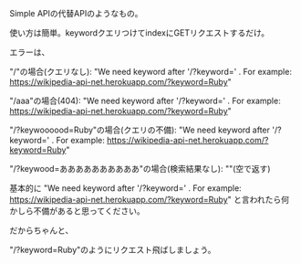 Simple APIの代替APIのようなもの。

使い方は簡単。keywordクエリつけてindexにGETリクエストするだけ。

エラーは、

"/"の場合(クエリなし): "We need keyword after '/?keyword=' . For example: https://wikipedia-api-net.herokuapp.com/?keyword=Ruby"

"/aaa"の場合(404): "We need keyword after '/?keyword=' . For example: https://wikipedia-api-net.herokuapp.com/?keyword=Ruby"

"/?keywoooood=Ruby"の場合(クエリの不備): "We need keyword after '/?keyword=' . For example: https://wikipedia-api-net.herokuapp.com/?keyword=Ruby"

"/?keywood=ああああああああああ"の場合(検索結果なし): ""(空で返す)

基本的に "We need keyword after '/?keyword=' . For example: https://wikipedia-api-net.herokuapp.com/?keyword=Ruby" と言われたら何かしら不備があると思ってください。

だからちゃんと、

"/?keyword=Ruby"のようにリクエスト飛ばしましょう。
